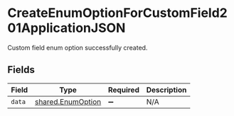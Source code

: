 # CreateEnumOptionForCustomField201ApplicationJSON

Custom field enum option successfully created.


## Fields

| Field                                                  | Type                                                   | Required                                               | Description                                            |
| ------------------------------------------------------ | ------------------------------------------------------ | ------------------------------------------------------ | ------------------------------------------------------ |
| `data`                                                 | [shared.EnumOption](../../models/shared/enumoption.md) | :heavy_minus_sign:                                     | N/A                                                    |